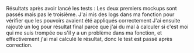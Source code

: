 Résultats après avoir lancé les tests : 
Les deux premiers mockups sont passés mais pas le troisième. 
J'ai mis des logs dans ma fonction pour vérifier que les pouvoirs avaient été appliqués correctement
J'ai ensuite rajouté un log pour résultat final parce que j'ai du mal à calculer si c'est moi qui me suis trompée 
ou s'il y a un problème dans ma fonction, et effectivement j'ai mal calculé le résultat, donc le test est passé après correction.
